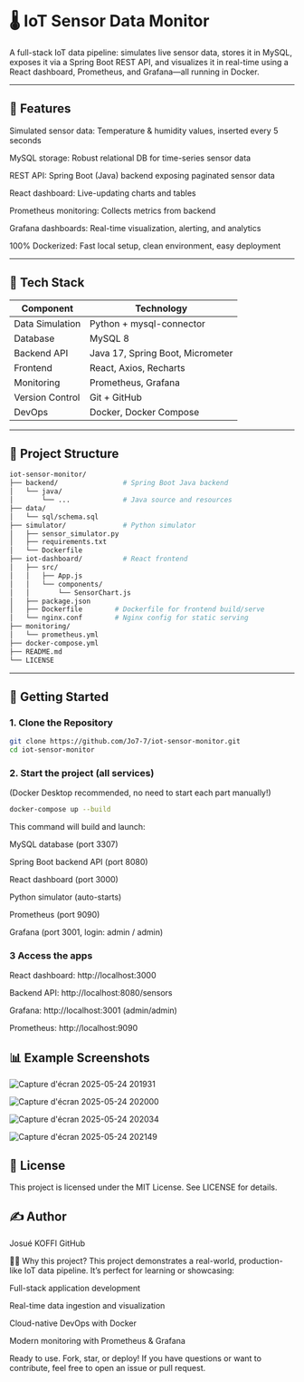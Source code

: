 # 🌡️ IoT Sensor Data Monitor

A full-stack IoT data pipeline: simulates live sensor data, stores it in MySQL, exposes it via a Spring Boot REST API, and visualizes it in real-time using a React dashboard, Prometheus, and Grafana—all running in Docker.

---

## 🚀 Features

Simulated sensor data: Temperature & humidity values, inserted every 5 seconds

MySQL storage: Robust relational DB for time-series sensor data

REST API: Spring Boot (Java) backend exposing paginated sensor data

React dashboard: Live-updating charts and tables

Prometheus monitoring: Collects metrics from backend

Grafana dashboards: Real-time visualization, alerting, and analytics

100% Dockerized: Fast local setup, clean environment, easy deployment

---

## 🧰 Tech Stack

| Component       | Technology          |
|-----------------|----------------------|
| Data Simulation | Python + mysql-connector  |
| Database        | MySQL 8        |
| Backend API	    | Java 17, Spring Boot, Micrometer |
| Frontend	 | React, Axios, Recharts   |
| Monitoring	          | Prometheus, Grafana |
| Version Control | Git + GitHub        |
| DevOps		 | 	Docker, Docker Compose|

---

## 📁 Project Structure

```bash
iot-sensor-monitor/
├── backend/                # Spring Boot Java backend
│   └── java/
│       └── ...             # Java source and resources
├── data/
│   └── sql/schema.sql
├── simulator/              # Python simulator
│   ├── sensor_simulator.py
│   ├── requirements.txt
│   └── Dockerfile
├── iot-dashboard/          # React frontend
│   ├── src/
│   │   ├── App.js
│   │   └── components/
│   │       └── SensorChart.js
│   ├── package.json
│   ├── Dockerfile        # Dockerfile for frontend build/serve
│   └── nginx.conf        # Nginx config for static serving
├── monitoring/
│   └── prometheus.yml
├── docker-compose.yml
├── README.md
└── LICENSE

```

---

## 🚀 Getting Started

### 1. Clone the Repository

```bash
git clone https://github.com/Jo7-7/iot-sensor-monitor.git
cd iot-sensor-monitor
```

### 2. Start the project (all services)
(Docker Desktop recommended, no need to start each part manually!)

```bash
docker-compose up --build
```
This command will build and launch:

MySQL database (port 3307)

Spring Boot backend API (port 8080)

React dashboard (port 3000)

Python simulator (auto-starts)

Prometheus (port 9090)

Grafana (port 3001, login: admin / admin)

### 3 Access the apps

React dashboard: http://localhost:3000

Backend API: http://localhost:8080/sensors

Grafana: http://localhost:3001 (admin/admin)

Prometheus: http://localhost:9090

## 📊 Example Screenshots

![Capture d'écran 2025-05-24 201931](https://github.com/user-attachments/assets/5214f373-aedb-465a-b1cf-209c5e11b8ba)

![Capture d'écran 2025-05-24 202000](https://github.com/user-attachments/assets/623b72b0-d0d6-4422-af0b-6e94ea4dc37a)

![Capture d'écran 2025-05-24 202034](https://github.com/user-attachments/assets/2ac767ad-96da-49a9-9ff2-f30896e6c33b)

![Capture d'écran 2025-05-24 202149](https://github.com/user-attachments/assets/1150db70-195e-45cc-961c-daa63e49c649)


## 📄 License

This project is licensed under the MIT License. See LICENSE for details.


## ✍️ Author
Josué KOFFI
GitHub

🙋‍♂️ Why this project?
This project demonstrates a real-world, production-like IoT data pipeline. It’s perfect for learning or showcasing:

Full-stack application development

Real-time data ingestion and visualization

Cloud-native DevOps with Docker

Modern monitoring with Prometheus & Grafana

Ready to use. Fork, star, or deploy!
If you have questions or want to contribute, feel free to open an issue or pull request.

